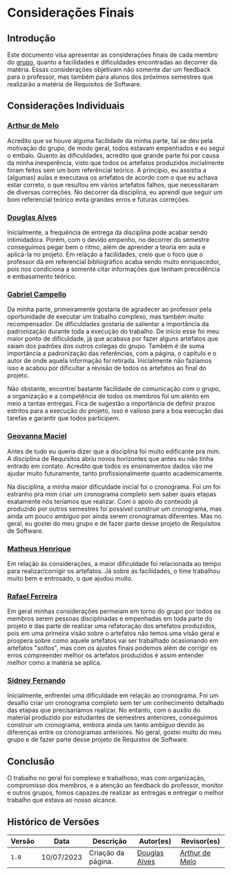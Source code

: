 # Considerações Finais

## Introdução 

Este documento visa apresentar as considerações finais de cada membro do [grupo](https://requisitos-de-software.github.io/2023.1-BilheteriaDigital/#contribuidores), quanto a facilidades e dificuldades encontradas ao decorrer da matéria. Essas considerações objetivam não somente dar um feedback para o professor, mas também para alunos dos próximos semestres que realizarão a matéria de Requisitos de Software.

## Considerações Individuais


### [Arthur de Melo](https://github.com/arthurmlv)

Acredito que se houve alguma facilidade da minha parte, tal se deu pela motivação do grupo, de modo geral, todos estavam empenhados e eu segui o embalo. Quanto às dificuldades, acredito que grande parte foi por causa da minha inexperência, visto que todos os artefatos produzidos inicialmente foram feitos sem um bom referêncial teórico. A princípio, eu assistia a (algumas) aulas e executava os artefatos de acordo com o que eu achava estar correto, o que resultou em vários artefatos falhos, que necessitaram de diversas correções. No decorrer da disciplina, eu aprendi que seguir um bom referencial teórico evita grandes erros e futuras correções.

### [Douglas Alves](https://github.com/dougAlvs)

Inicialmente, a frequência de entrega da disciplina pode acabar sendo intimidadora. Porém, com o devido empenho, no decorrer do semestre conseguimos pegar bem o ritmo, além de aprender a teoria em aula e aplicá-la no projeto. Em relação a facilidades, creio que o foco que o professor dá em referencial bibliográfico acaba sendo muito enriquecedor, pois nos condiciona a somente citar informações que tenham precedência e embasamento teórico.

### [Gabriel Campello](https://github.com/G16C)

Da minha parte, primeiramente gostaria de agradecer ao professor pela oportunidade de executar um trabalho complexo, mas também muito recompensador. De dificuldades gostaria de salientar a importância da padronização durante toda a execução do trabalho. De início esse foi meu maior ponto de dificuldade, já que acabava por fazer alguns artefatos que saiam dos padrões dos outros colegas do grupo. Também é de suma importância a padronização das referências, com a página, o capítulo e o autor de onde aquela informação foi retirada. Inicialmente não faziamos isso e acabou por dificultar a revisão de todos os artefatos ao final do projeto.

Não obstante, encontrei bastante facilidade de comunicação com o grupo, a organização e a competência de todos os membros foi um alento em meio a tantas entregas. Fica de sugestão a importância de definir prazos estritos para a execução do projeto, isso é valioso para a boa execução das tarefas e garantir que todos participem. 

### [Geovanna Maciel](https://github.com/manuziny)
Antes de tudo eu queria dizer que a disciplina foi muito edificante pra mim. A disciplina de Requisitos abriu novos horizontes que antes eu não tinha entrado em contato. Acredito que todos os ensinamentos dados vão me ajudar muito futuramente, tanto profissionalmente quanto academicamente.

Na disciplina, a minha maior dificuldade inicial foi o cronograma. Foi um foi estranho pra mim criar um cronograma completo sem saber quais etapas exatamente nós teríamos que realizar. Com o apoio do conteúdo já produzido por outros semestres foi possível construir um cronograma, mas ainda um pouco ambíguo por ainda serem cronogramas diferentes. Mas no geral, eu gostei do meu grupo e de fazer parte desse projeto de Requisitos de Software.

### [Matheus Henrique](https://github.com/mathonaut)

Em relação às considerações, a maior dificuldade foi relacionada ao tempo para realizar/corrigir os artefatos. Já sobre as facilidades, o time trabalhou muito bem e entrosado, o que ajudou muito.

### [Rafael Ferreira](https://github.com/RafaelCLG0)

Em geral minhas considerações permeiam em torno do grupo por todos os membros serem pessoas disciplinadas e empenhadas em toda parte do projeto e das parte de realizar uma refatoração dos artefatos produzidos, pois em uma primeira visão sobre o artefatos não temos uma visão geral e prospera sobre como aquele artefatos vai ser trabalhado ocasionando em artefatos "soltos", mas com os ajustes finais podemos além de corrigir os erros compreender melhor os artefatos produzidos é assim entender melhor como a matéria se aplica.

### [Sidney Fernando](https://github.com/nando3d3)

Inicialmente, enfrentei uma dificuldade em relação ao cronograma. Foi um desafio criar um cronograma completo sem ter um conhecimento detalhado das etapas que precisaríamos realizar. No entanto, com o auxílio do material produzido por estudantes de semestres anteriores, conseguimos construir um cronograma, embora ainda um tanto ambíguo devido às diferenças entre os cronogramas anteriores. No geral, gostei muito do meu grupo e de fazer parte desse projeto de Requistos de Software.

## Conclusão

O trabalho no geral foi complexo e trabalhoso, mas com organização, compromisso dos membros, e a atenção ao feedback do professor, monitor e outros grupos, fomos capazes de realizar as entregas e entregar o melhor trabalho que estava ao nosso alcance.

## Histórico de Versões

| Versão | Data       | Descrição          | Autor(es)                                        | Revisor(es)                                    |
| ------ | ---------- | ------------------ | ------------------------------------------------ | ---------------------------------------------- |
| `1.0`  | 10/07/2023 | Criação da página. | [Douglas Alves](https://github.com/dougAlvs) | [Arthur de Melo](https://github.com/arthurmlv)  |
